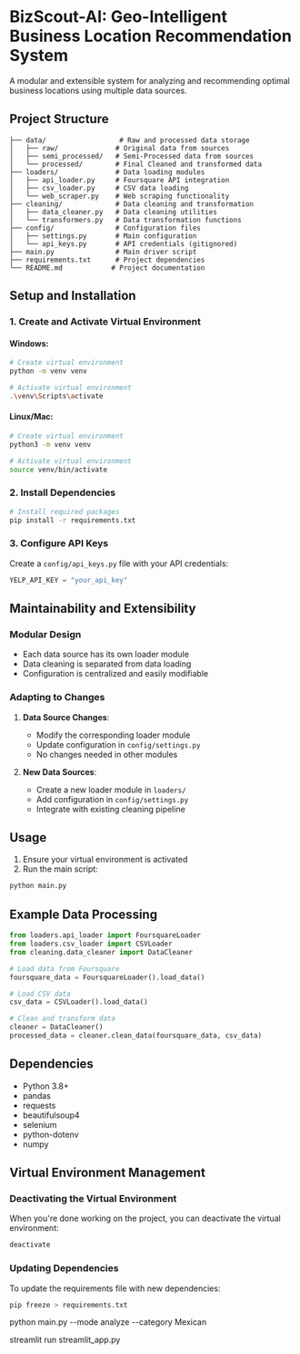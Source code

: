 # BizScout-AI: Geo-Intelligent Business Location Recommendation System

A modular and extensible system for analyzing and recommending optimal business locations using multiple data sources.

## Project Structure

```
├── data/                  # Raw and processed data storage
│   ├── raw/              # Original data from sources
│   ├── semi_processed/   # Semi-Processed data from sources
│   └── processed/        # Final Cleaned and transformed data
├── loaders/              # Data loading modules
│   ├── api_loader.py     # Foursquare API integration
│   ├── csv_loader.py     # CSV data loading
│   └── web_scraper.py    # Web scraping functionality
├── cleaning/             # Data cleaning and transformation
│   ├── data_cleaner.py   # Data cleaning utilities
│   └── transformers.py   # Data transformation functions
├── config/               # Configuration files
│   ├── settings.py       # Main configuration
│   └── api_keys.py       # API credentials (gitignored)
├── main.py               # Main driver script
├── requirements.txt      # Project dependencies
└── README.md            # Project documentation
```

## Setup and Installation

### 1. Create and Activate Virtual Environment

#### Windows:
```bash
# Create virtual environment
python -m venv venv

# Activate virtual environment
.\venv\Scripts\activate
```

#### Linux/Mac:
```bash
# Create virtual environment
python3 -m venv venv

# Activate virtual environment
source venv/bin/activate
```

### 2. Install Dependencies

```bash
# Install required packages
pip install -r requirements.txt
```

### 3. Configure API Keys

Create a `config/api_keys.py` file with your API credentials:
```python
YELP_API_KEY = "your_api_key"
```

## Maintainability and Extensibility

### Modular Design
- Each data source has its own loader module
- Data cleaning is separated from data loading
- Configuration is centralized and easily modifiable

### Adapting to Changes
1. **Data Source Changes**:
   - Modify the corresponding loader module
   - Update configuration in `config/settings.py`
   - No changes needed in other modules

2. **New Data Sources**:
   - Create a new loader module in `loaders/`
   - Add configuration in `config/settings.py`
   - Integrate with existing cleaning pipeline

## Usage

1. Ensure your virtual environment is activated
2. Run the main script:
```bash
python main.py
```

## Example Data Processing

```python
from loaders.api_loader import FoursquareLoader
from loaders.csv_loader import CSVLoader
from cleaning.data_cleaner import DataCleaner

# Load data from Foursquare
foursquare_data = FoursquareLoader().load_data()

# Load CSV data
csv_data = CSVLoader().load_data()

# Clean and transform data
cleaner = DataCleaner()
processed_data = cleaner.clean_data(foursquare_data, csv_data)
```

## Dependencies

- Python 3.8+
- pandas
- requests
- beautifulsoup4
- selenium
- python-dotenv
- numpy

## Virtual Environment Management

### Deactivating the Virtual Environment
When you're done working on the project, you can deactivate the virtual environment:
```bash
deactivate
```

### Updating Dependencies
To update the requirements file with new dependencies:
```bash
pip freeze > requirements.txt
```


python main.py --mode analyze --category Mexican

streamlit run streamlit_app.py